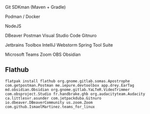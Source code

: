 Git
SDKman (Maven + Gradle)

Podman / Docker

NodeJS

DBeaver
Postman
Visual Studio Code
Gitnuro

Jetbrains Toolbox
IntelliJ
Webstorm
Spring Tool Suite

Microsoft Teams
Zoom
OBS
Obsidian

## Flathub
`flatpak install flathub org.gnome.gitlab.somas.Apostrophe com.getpostman.Postman me.iepure.devtoolbox app.drey.EarTag md.obsidian.Obsidian org.gnome.gitlab.YaLTeR.VideoTrimmer com.obsproject.Studio fr.handbrake.ghb org.audacityteam.Audacity ca.littlesvr.asunder com.jetpackduba.Gitnuro io.dbeaver.DBeaverCommunity us.zoom.Zoom com.github.IsmaelMartinez.teams_for_linux`